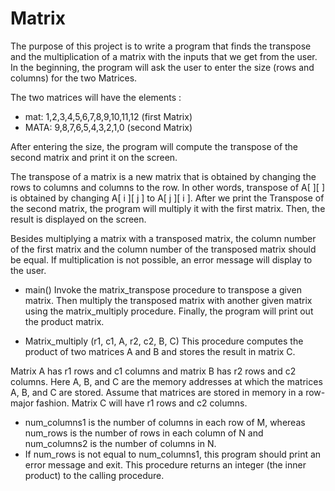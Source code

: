 # Matrix

The purpose of this project is to write a program that finds the transpose and the multiplication of a matrix with the inputs that we get from the user. In the beginning, the program will ask the user to enter the size (rows and columns) for the two Matrices.

The two matrices will have the elements :
- mat: 1,2,3,4,5,6,7,8,9,10,11,12 (first Matrix)
- MATA: 9,8,7,6,5,4,3,2,1,0 (second Matrix)

After entering the size, the program will compute the transpose of the second matrix and print it on the screen.

The transpose of a matrix is a new matrix that is obtained by changing the rows to columns and columns to the row. In other words, transpose of A[ ][ ] is obtained by changing A[ i ][ j ] to A[ j ][ i ]. 
After we print the Transpose of the second matrix, the program will multiply it with the first matrix. Then, the result is displayed on the screen.

Besides multiplying a matrix with a transposed matrix, the column number of the first matrix and the column number of the transposed matrix should be equal.
If  multiplication is not possible, an error message will display to the user.

- main() Invoke the matrix_transpose procedure to transpose a given matrix. Then multiply the transposed matrix with another given matrix using the matrix_multiply procedure. Finally, the program will print out the product matrix.

- Matrix_multiply (r1, c1, A, r2, c2, B, C) This procedure computes the product of two matrices A and B and stores the result in matrix C.

Matrix A has r1 rows and c1 columns and matrix B has r2 rows and c2 columns. Here A, B, and C are the memory addresses at which the matrices A, B, and C are stored. 
Assume that matrices are stored in memory in a row-major fashion. Matrix C will have r1 rows and c2 columns.

- num_columns1 is the number of columns in each row of M, whereas num_rows is the number of rows in each column of N and num_columns2 is the number of columns in N.
- If num_rows is not equal to num_columns1, this program should print an error message and exit. 
This procedure returns an integer (the inner product) to the calling procedure.
